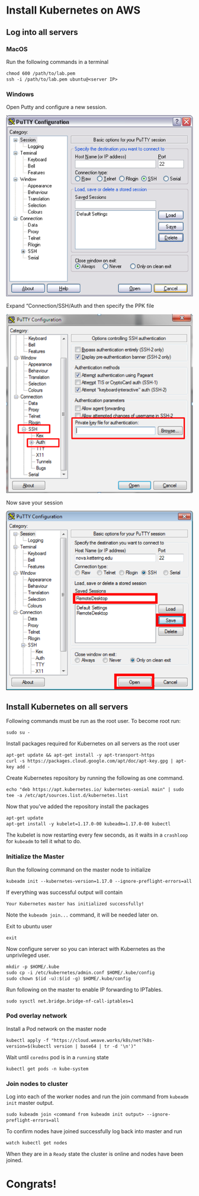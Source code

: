 # Install Kubernetes on AWS
## Log into all servers 
### MacOS 
Run the following commands in a terminal 
```
chmod 600 /path/to/lab.pem
ssh -i /path/to/lab.pem ubuntu@<server IP>
```

### Windows 
Open Putty and configure a new session. 
  
![](index/C4EC1E64-175D-4C84-8C49-D938337FA35A%208.png)


Expand “Connection/SSH/Auth and then specify the PPK file 

![](index/6FFB137C-1AD8-48A1-97E6-F5F6DA4BC55B%208.png)

 Now save your session 

![](index/FD3BA694-FD69-4C86-8EAF-4D5FC813EABA%208.png)


## Install Kubernetes on all servers

Following commands must be run as the root user. To become root run: 
```
sudo su - 
```

Install packages required for Kubernetes on all servers as the root user
```
apt-get update && apt-get install -y apt-transport-https
curl -s https://packages.cloud.google.com/apt/doc/apt-key.gpg | apt-key add -
```

Create Kubernetes repository by running the following as one command.
```
echo "deb https://apt.kubernetes.io/ kubernetes-xenial main" | sudo tee -a /etc/apt/sources.list.d/kubernetes.list
```

Now that you've added the repository install the packages
```
apt-get update
apt-get install -y kubelet=1.17.0-00 kubeadm=1.17.0-00 kubectl
```

The kubelet is now restarting every few seconds, as it waits in a `crashloop` for `kubeadm` to tell it what to do.

### Initialize the Master 
Run the following command on the master node to initialize 
```
kubeadm init --kubernetes-version=1.17.0 --ignore-preflight-errors=all
```

If everything was successful output will contain 
````
Your Kubernetes master has initialized successfully!
````

Note the `kubeadm join...` command, it will be needed later on.

Exit to ubuntu user 
```
exit
```

Now configure server so you can interact with Kubernetes as the unprivileged user. 
```
mkdir -p $HOME/.kube
sudo cp -i /etc/kubernetes/admin.conf $HOME/.kube/config
sudo chown $(id -u):$(id -g) $HOME/.kube/config
```

Run following on the master to enable IP forwarding to IPTables.
```
sudo sysctl net.bridge.bridge-nf-call-iptables=1
```

### Pod overlay network
Install a Pod network on the master node
```
kubectl apply -f "https://cloud.weave.works/k8s/net?k8s-version=$(kubectl version | base64 | tr -d '\n')"
```

Wait until `coredns` pod is in a `running` state
```
kubectl get pods -n kube-system
```

### Join nodes to cluster 
Log into each of the worker nodes and run the join command from `kubeadm init` master output. 
```
sudo kubeadm join <command from kubeadm init output> --ignore-preflight-errors=all
```

To confirm nodes have joined successfully log back into master and run 
```
watch kubectl get nodes 
````

When they are in a `Ready` state the cluster is online and nodes have been joined. 

# Congrats! 